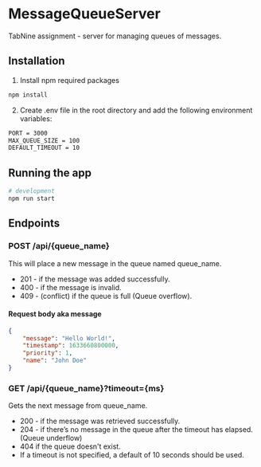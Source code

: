 # MessageQueueServer
TabNine assignment - server for managing queues of messages.

## Installation
1. Install npm required packages
```bash
npm install
```
2. Create .env file in the root directory and add the following environment variables:
```bash
PORT = 3000
MAX_QUEUE_SIZE = 100
DEFAULT_TIMEOUT = 10
```

## Running the app
```bash
# development
npm run start
```

## Endpoints
### POST /api/{queue_name}
This will place a new message in the queue named queue_name.
- 201 - if the message was added successfully.
- 400 - if the message is invalid.
- 409 - (conflict) if the queue is full (Queue overflow).
#### Request body aka message
```json
{
    "message": "Hello World!",
    "timestamp": 1633660800000,
    "priority": 1,
    "name": "John Doe"
}
```

### GET /api/{queue_name}?timeout={ms}
Gets the next message from queue_name.
- 200 -  if the message was retrieved successfully.
- 204 - if there’s no message in the queue after the timeout has elapsed. (Queue underflow)
- 404 if the queue doesn't exist.
- If a timeout is not specified, a default of 10 seconds should be used.
